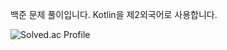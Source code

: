 백준 문제 풀이입니다.
Kotlin을 제2외국어로 사용합니다.

![Solved.ac Profile](http://mazassumnida.wtf/api/v2/generate_badge?boj=divnf)
